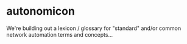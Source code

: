 # autonomicon
We're building out a lexicon / glossary for "standard" and/or common network automation terms and concepts...
